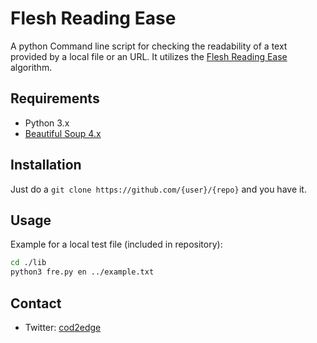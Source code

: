 #  Flesh Reading Ease
A python Command line script for checking the readability of a text provided by a local file or an URL.
It utilizes the [Flesh Reading Ease](https://en.wikipedia.org/wiki/Flesch%E2%80%93Kincaid_readability_tests#Flesch_Reading_Ease) algorithm.

## Requirements
* Python 3.x
* [Beautiful Soup 4.x](http://www.crummy.com/software/BeautifulSoup/)

## Installation
Just do a `git clone https://github.com/{user}/{repo}` and you have it.

## Usage
Example for a local test file (included in repository):
```bash
cd ./lib
python3 fre.py en ../example.txt
```

## Contact
* Twitter: [cod2edge](https://twitter.com/cod2edge)